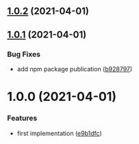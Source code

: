 ## [1.0.2](https://gitlab.com/hiryus-utils/tracer/compare/v1.0.1...v1.0.2) (2021-04-01)

## [1.0.1](https://gitlab.com/hiryus-utils/tracer/compare/v1.0.0...v1.0.1) (2021-04-01)


### Bug Fixes

* add npm package publication ([b928797](https://gitlab.com/hiryus-utils/tracer/commit/b9287973b4626468e1d8859b93f4fb300b647f3b))

# 1.0.0 (2021-04-01)


### Features

* first implementation ([e9b1dfc](https://gitlab.com/hiryus-utils/tracer/commit/e9b1dfc019d918f981b08637b63675f23c05f600))
